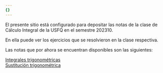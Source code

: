 ```yaml
---
{}
---
```

   
El presente sitio está configurado para depositar las notas de la clase de Cálculo Integral de la USFQ en el semestre 202310.   
   
En ella puede ver los ejercicios que se resolvieron en la clase respectiva.   
   
Las notas que por ahora se encuentran disponibles son las siguientes:   
   
[Integrales trigonométricas](./Integrales%20trigonom%C3%A9tricas.md)   
[Sustitución trigonométrica](./Sustituci%C3%B3n%20trigonom%C3%A9trica.md)